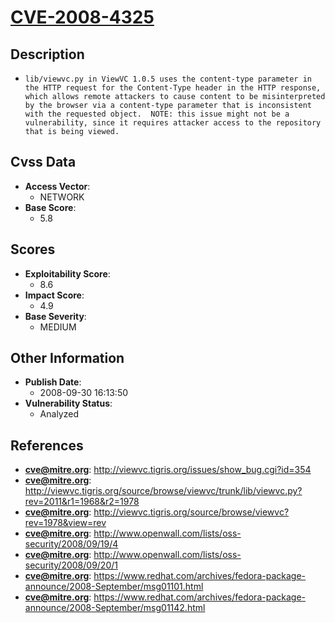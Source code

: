 
# [CVE-2008-4325](https://cve.mitre.org/cgi-bin/cvename.cgi?name=CVE-2008-4325)

## Description

- `lib/viewvc.py in ViewVC 1.0.5 uses the content-type parameter in the HTTP request for the Content-Type header in the HTTP response, which allows remote attackers to cause content to be misinterpreted by the browser via a content-type parameter that is inconsistent with the requested object.  NOTE: this issue might not be a vulnerability, since it requires attacker access to the repository that is being viewed.`

## Cvss Data

- **Access Vector**:
  - NETWORK
- **Base Score**:
  - 5.8

## Scores

- **Exploitability Score**:
  - 8.6
- **Impact Score**:
  - 4.9
- **Base Severity**:
  - MEDIUM

## Other Information

- **Publish Date**:
  - 2008-09-30 16:13:50
- **Vulnerability Status**:
  - Analyzed

## References

- **cve@mitre.org**: http://viewvc.tigris.org/issues/show_bug.cgi?id=354
- **cve@mitre.org**: http://viewvc.tigris.org/source/browse/viewvc/trunk/lib/viewvc.py?rev=2011&r1=1968&r2=1978
- **cve@mitre.org**: http://viewvc.tigris.org/source/browse/viewvc?rev=1978&view=rev
- **cve@mitre.org**: http://www.openwall.com/lists/oss-security/2008/09/19/4
- **cve@mitre.org**: http://www.openwall.com/lists/oss-security/2008/09/20/1
- **cve@mitre.org**: https://www.redhat.com/archives/fedora-package-announce/2008-September/msg01101.html
- **cve@mitre.org**: https://www.redhat.com/archives/fedora-package-announce/2008-September/msg01142.html

